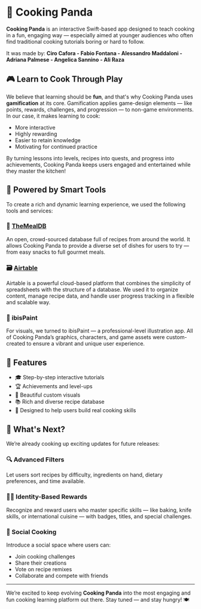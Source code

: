 # 🐼 Cooking Panda

**Cooking Panda** is an interactive Swift-based app designed to teach cooking in a fun, engaging way — especially aimed at younger audiences who often find traditional cooking tutorials boring or hard to follow.

It was made by:
**Ciro Cafora - Fabio Fontana - Alessandro Maddaloni - Adriana Palmese - Angelica Sannino - Ali Raza**


## 🎮 Learn to Cook Through Play

We believe that learning should be **fun**, and that's why Cooking Panda uses **gamification** at its core. Gamification applies game-design elements — like points, rewards, challenges, and progression — to non-game environments. In our case, it makes learning to cook:
- More interactive  
- Highly rewarding  
- Easier to retain knowledge  
- Motivating for continued practice  

By turning lessons into levels, recipes into quests, and progress into achievements, Cooking Panda keeps users engaged and entertained while they master the kitchen!

## 🍳 Powered by Smart Tools

To create a rich and dynamic learning experience, we used the following tools and services:

### 🥗 [TheMealDB](https://www.themealdb.com/)
An open, crowd-sourced database full of recipes from around the world. It allows Cooking Panda to provide a diverse set of dishes for users to try — from easy snacks to full gourmet meals.

### 🗃️ [Airtable](https://airtable.com/)
Airtable is a powerful cloud-based platform that combines the simplicity of spreadsheets with the structure of a database. We used it to organize content, manage recipe data, and handle user progress tracking in a flexible and scalable way.

### 🎨 ibisPaint
For visuals, we turned to ibisPaint — a professional-level illustration app. All of Cooking Panda’s graphics, characters, and game assets were custom-created to ensure a vibrant and unique user experience.

## 🚀 Features

- 🎓 Step-by-step interactive tutorials  
- 🏆 Achievements and level-ups  
- 📸 Beautiful custom visuals  
- 📚 Rich and diverse recipe database  
- 🧠 Designed to help users build real cooking skills

## 🔮 What's Next?

We’re already cooking up exciting updates for future releases:

### 🔍 Advanced Filters  
Let users sort recipes by difficulty, ingredients on hand, dietary preferences, and time available.

### 🧑‍🍳 Identity-Based Rewards  
Recognize and reward users who master specific skills — like baking, knife skills, or international cuisine — with badges, titles, and special challenges.

### 🤝 Social Cooking  
Introduce a social space where users can:
- Join cooking challenges  
- Share their creations  
- Vote on recipe remixes  
- Collaborate and compete with friends  

---

We’re excited to keep evolving **Cooking Panda** into the most engaging and fun cooking learning platform out there. Stay tuned — and stay hungry! 🍽️
